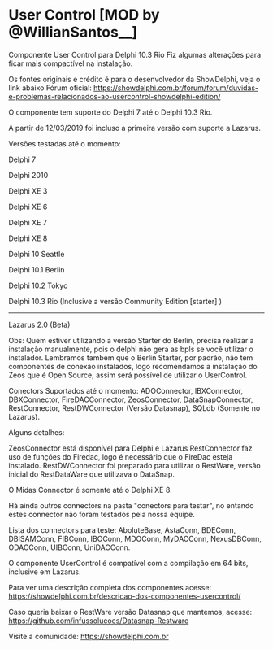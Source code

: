 # User Control [MOD by @WillianSantos__]

Componente User Control para Delphi 10.3 Rio
Fiz algumas alterações para ficar mais compactível na instalação.

Os fontes originais e crédito é para o desenvolvedor da ShowDelphi, veja o link abaixo
Fórum oficial: https://showdelphi.com.br/forum/forum/duvidas-e-problemas-relacionados-ao-usercontrol-showdelphi-edition/

O componente tem suporte do Delphi 7 até o Delphi 10.3 Rio.

A partir de 12/03/2019 foi incluso a primeira versão com suporte a Lazarus.

Versões testadas até o momento:

Delphi 7

Delphi 2010

Delphi XE 3

Delphi XE 6

Delphi XE 7

Delphi XE 8

Delphi 10 Seattle

Delphi 10.1 Berlin

Delphi 10.2 Tokyo

Delphi 10.3 Rio (Inclusive a versão Community Edition [starter] )

-------------------------------------------------------------

Lazarus 2.0 (Beta)  

Obs: Quem estiver utilizando a versão Starter do Berlin, precisa realizar a instalação manualmente,
pois o delphi não gera as bpls se você utilizar o instalador.
Lembramos também que o Berlin Starter, por padrão, não tem componentes de conexão instalados, logo
recomendamos a instalação do Zeos que é Open Source, assim será possível de utilizar o UserControl. 

Conectors Suportados até o momento:
ADOConnector, IBXConnector, DBXConnector, FireDACConnector, ZeosConnector, DataSnapConnector,
RestConnector, RestDWConnector (Versão Datasnap), SQLdb (Somente no Lazarus).

Alguns detalhes:

ZeosConnector está disponível para Delphi e Lazarus
RestConnector faz uso de funções do Firedac, logo é necessário que o FireDac esteja instalado.
RestDWConnector foi preparado para utilizar o RestWare, versão inicial do RestDataWare que utilizava o DataSnap.

O Midas Connector é somente até o Delphi XE 8.

Há ainda outros connectors na pasta "conectors para testar", no entando estes connector não foram
testados pela nossa equipe.

Lista dos connectors para teste:
AboluteBase, AstaConn, BDEConn, DBISAMConn, FIBConn, IBOConn, MDOConn, MyDACConn,
NexusDBConn, ODACConn, UIBConn, UniDACConn.

O componente UserControl é compatível com a compilação em 64 bits, inclusive em Lazarus.

Para ver uma descrição completa dos componentes acesse: https://showdelphi.com.br/descricao-dos-componentes-usercontrol/

Caso queria baixar o RestWare versão Datasnap que mantemos, acesse: https://github.com/infussolucoes/Datasnap-Restware

Visite a comunidade: https://showdelphi.com.br


